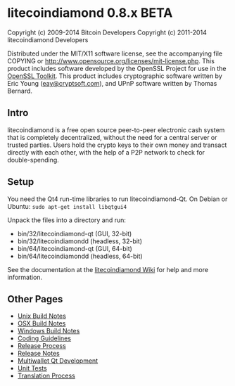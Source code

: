litecoindiamond 0.8.x BETA
====================

Copyright (c) 2009-2014 Bitcoin Developers
Copyright (c) 2011-2014 litecoindiamond Developers

Distributed under the MIT/X11 software license, see the accompanying
file COPYING or http://www.opensource.org/licenses/mit-license.php.
This product includes software developed by the OpenSSL Project for use in the [OpenSSL Toolkit](http://www.openssl.org/). This product includes
cryptographic software written by Eric Young ([eay@cryptsoft.com](mailto:eay@cryptsoft.com)), and UPnP software written by Thomas Bernard.


Intro
---------------------
litecoindiamond is a free open source peer-to-peer electronic cash system that is
completely decentralized, without the need for a central server or trusted
parties.  Users hold the crypto keys to their own money and transact directly
with each other, with the help of a P2P network to check for double-spending.


Setup
---------------------
You need the Qt4 run-time libraries to run litecoindiamond-Qt. On Debian or Ubuntu:
	`sudo apt-get install libqtgui4`

Unpack the files into a directory and run:

- bin/32/litecoindiamond-qt (GUI, 32-bit)
- bin/32/litecoindiamondd (headless, 32-bit)
- bin/64/litecoindiamond-qt (GUI, 64-bit)
- bin/64/litecoindiamondd (headless, 64-bit)

See the documentation at the [litecoindiamond Wiki](http://litecoindiamond.info)
for help and more information.


Other Pages
---------------------
- [Unix Build Notes](build-unix.md)
- [OSX Build Notes](build-osx.md)
- [Windows Build Notes](build-msw.md)
- [Coding Guidelines](coding.md)
- [Release Process](release-process.md)
- [Release Notes](release-notes.md)
- [Multiwallet Qt Development](multiwallet-qt.md)
- [Unit Tests](unit-tests.md)
- [Translation Process](translation_process.md)
